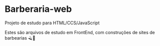 # Barberaria-web
Projeto de estudo para HTML/CCS/JavaScript

Estes são arquivos de estudo em FrontEnd, com construções de sites de barbearias 🪒💈
